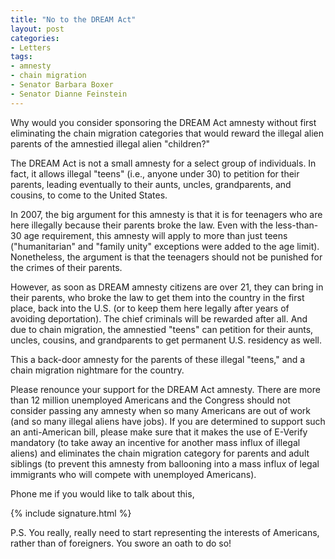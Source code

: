 ```yaml
---
title: "No to the DREAM Act"
layout: post
categories:
- Letters
tags:
- amnesty
- chain migration
- Senator Barbara Boxer
- Senator Dianne Feinstein
---
```


Why would you consider sponsoring the DREAM Act amnesty without first eliminating the chain migration categories that would reward the illegal alien parents of the amnestied illegal alien "children?"

The DREAM Act is not a small amnesty for a select group of individuals. In fact, it allows illegal "teens" (i.e., anyone under 30) to petition for their parents, leading eventually to their aunts, uncles, grandparents, and cousins, to come to the United States.

In 2007, the big argument for this amnesty is that it is for teenagers who are here illegally because their parents broke the law. Even with the less-than-30 age requirement, this amnesty will apply to more than just teens ("humanitarian" and "family unity" exceptions were added to the age limit). Nonetheless, the argument is that the teenagers should not be punished for the crimes of their parents.

However, as soon as DREAM amnesty citizens are over 21, they can bring in their parents, who broke the law to get them into the country in the first place, back into the U.S. (or to keep them here legally after years of avoiding deportation). The chief criminals will be rewarded after all. And due to chain migration, the amnestied "teens" can petition for their aunts, uncles, cousins, and grandparents to get permanent U.S. residency as well.

This a back-door amnesty for the parents of these illegal "teens," and a chain migration nightmare for the country.

Please renounce your support for the DREAM Act amnesty. There are more than 12 million unemployed Americans and the Congress should not consider passing any amnesty when so many Americans are out of work (and so many illegal aliens have jobs). If you are determined to support such an anti-American bill, please make sure that it makes the use of E-Verify mandatory (to take away an incentive for another mass influx of illegal aliens) and eliminates the chain migration category for parents and adult siblings (to prevent this amnesty from ballooning into a mass influx of legal immigrants who will compete with unemployed Americans).

Phone me if you would like to talk about this,

{% include signature.html %}

P.S. You really, really need to start representing the interests of Americans, rather than of foreigners. You swore an oath to do so!
